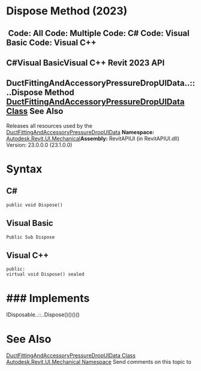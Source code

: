 # Dispose Method (2023)

﻿
 Code: All Code: Multiple Code: C# Code: Visual Basic Code: Visual C++   
---  
C#Visual BasicVisual C++
Revit 2023 API  
---  
DuctFittingAndAccessoryPressureDropUIData..::..Dispose Method   
[DuctFittingAndAccessoryPressureDropUIData Class](7cfa05c3-a2b8-5bb9-bec3-5a0c61f0ca27.md "DuctFittingAndAccessoryPressureDropUIData Class") See Also  
---  
Releases all resources used by the [DuctFittingAndAccessoryPressureDropUIData](7cfa05c3-a2b8-5bb9-bec3-5a0c61f0ca27.md "DuctFittingAndAccessoryPressureDropUIData Class")
**Namespace:** [Autodesk.Revit.UI.Mechanical](9c9cf593-a9fe-7469-53c5-7b56ba7cd17e.md "Autodesk.Revit.UI.Mechanical Namespace")**Assembly:** RevitAPIUI (in RevitAPIUI.dll) Version: 23.0.0.0 (23.1.0.0)
# Syntax
C#  
---  
```text
public void Dispose()
```
  
Visual Basic  
---  
```text
Public Sub Dispose
```
  
Visual C++  
---  
```text
public:
virtual void Dispose() sealed
```
  
# ### Implements
IDisposable..::..Dispose()()()()
# See Also
[DuctFittingAndAccessoryPressureDropUIData Class](7cfa05c3-a2b8-5bb9-bec3-5a0c61f0ca27.md "DuctFittingAndAccessoryPressureDropUIData Class")
[Autodesk.Revit.UI.Mechanical Namespace](9c9cf593-a9fe-7469-53c5-7b56ba7cd17e.md "Autodesk.Revit.UI.Mechanical Namespace")
Send comments on this topic to 